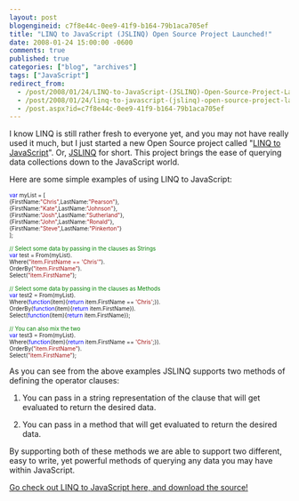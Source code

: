 ```yaml
---
layout: post
blogengineid: c7f8e44c-0ee9-41f9-b164-79b1aca705ef
title: "LINQ to JavaScript (JSLINQ) Open Source Project Launched!"
date: 2008-01-24 15:00:00 -0600
comments: true
published: true
categories: ["blog", "archives"]
tags: ["JavaScript"]
redirect_from: 
  - /post/2008/01/24/LINQ-to-JavaScript-(JSLINQ)-Open-Source-Project-Launched!
  - /post/2008/01/24/linq-to-javascript-(jslinq)-open-source-project-launched!
  - /post.aspx?id=c7f8e44c-0ee9-41f9-b164-79b1aca705ef
---
```

<!-- more -->

I know LINQ is still rather fresh to everyone yet, and you may not have really used it much, but I just started a new Open Source project called "<a href="http://www.codeplex.com/JSLINQ">LINQ to JavaScript</a>". Or, <a href="http://www.codeplex.com/JSLINQ">JSLINQ</a> for short. This project brings the ease of querying data collections down to the JavaScript world.

Here are some simple examples of using LINQ to JavaScript:

<span style="color: #0000ff; font-size: x-small;"> </span>

<span style="color: #0000ff; font-size: x-small;">var</span><span style="font-size: x-small;"> myList = [<br />{FirstName:</span><span style="color: #a31515; font-size: x-small;">"Chris"</span><span style="font-size: x-small;">,LastName:</span><span style="color: #a31515; font-size: x-small;">"Pearson"</span><span style="font-size: x-small;">},<br />{FirstName:</span><span style="color: #a31515; font-size: x-small;">"Kate"</span><span style="font-size: x-small;">,LastName:</span><span style="color: #a31515; font-size: x-small;">"Johnson"</span><span style="font-size: x-small;">},<br />{FirstName:</span><span style="color: #a31515; font-size: x-small;">"Josh"</span><span style="font-size: x-small;">,LastName:</span><span style="color: #a31515; font-size: x-small;">"Sutherland"</span><span style="font-size: x-small;">},<br />{FirstName:</span><span style="color: #a31515; font-size: x-small;">"John"</span><span style="font-size: x-small;">,LastName:</span><span style="color: #a31515; font-size: x-small;">"Ronald"</span><span style="font-size: x-small;">},<br />{FirstName:</span><span style="color: #a31515; font-size: x-small;">"Steve"</span><span style="font-size: x-small;">,LastName:</span><span style="color: #a31515; font-size: x-small;">"Pinkerton"</span><span style="font-size: x-small;">}<br />];<br /><br /></span><span style="color: #008000; font-size: x-small;">// Select some data by passing in the clauses as Strings<br /></span><span style="color: #0000ff; font-size: x-small;">var</span><span style="font-size: x-small;"> test = From(myList).<br />                Where(</span><span style="color: #a31515; font-size: x-small;">"item.FirstName == 'Chris'"</span><span style="font-size: x-small;">).<br />                OrderBy(</span><span style="color: #a31515; font-size: x-small;">"item.FirstName"</span><span style="font-size: x-small;">).<br />                Select(</span><span style="color: #a31515; font-size: x-small;">"item.FirstName"</span><span style="font-size: x-small;">);<br /></span><span style="color: #008000; font-size: x-small;"><br />// Select some data by passing in the clauses as Methods<br /></span><span style="color: #0000ff; font-size: x-small;">var</span><span style="font-size: x-small;"> test2 = From(myList).<br />                Where(</span><span style="color: #0000ff; font-size: x-small;">function</span><span style="font-size: x-small;">(item){</span><span style="color: #0000ff; font-size: x-small;">return</span><span style="font-size: x-small;"> item.FirstName == </span><span style="color: #a31515; font-size: x-small;">'Chris'</span><span style="font-size: x-small;">;}).<br />                OrderBy(</span><span style="color: #0000ff; font-size: x-small;">function</span><span style="font-size: x-small;">(item){</span><span style="color: #0000ff; font-size: x-small;">return</span><span style="font-size: x-small;"> item.FirstName}).<br />                Select(</span><span style="color: #0000ff; font-size: x-small;">function</span><span style="font-size: x-small;">(item){</span><span style="color: #0000ff; font-size: x-small;">return</span><span style="font-size: x-small;"> item.FirstName});<br /><br /></span><span style="font-size: x-small;"><span style="color: #008000; font-size: x-small;">// You can also mix the two<br /></span><span style="color: #0000ff; font-size: x-small;">var</span><span style="font-size: x-small;"> test3 = From(myList).<br />                Where(</span><span style="color: #0000ff; font-size: x-small;">function</span><span style="font-size: x-small;">(item){</span><span style="color: #0000ff; font-size: x-small;">return</span><span style="font-size: x-small;"> item.FirstName == </span><span style="color: #a31515; font-size: x-small;">'Chris'</span><span style="font-size: x-small;">;}).<br />                OrderBy(</span><span style="color: #a31515; font-size: x-small;">"item.FirstName"</span><span style="font-size: x-small;">).<br />                Select(</span><span style="color: #a31515; font-size: x-small;">"item.FirstName"</span><span style="font-size: x-small;">);</span></span>

<span style="font-size: x-small;"></span>

As you can see from the above examples JSLINQ supports two methods of defining the operator clauses:

1) You can pass in a string representation of the clause that will get evaluated to return the desired data.

2) You can pass in a method that will get evaluated to return the desired data.

By supporting both of these methods we are able to support two different, easy to write, yet powerful methods of querying any data you may have within JavaScript.

<a href="http://www.codeplex.com/JSLINQ">Go check out LINQ to JavaScript here, and download the source!</a>
